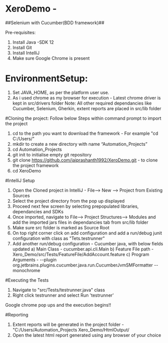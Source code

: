 # XeroDemo -
##Selenium with Cucumber(BDD framework)##

Pre-requisites:
1) Install Java -SDK 12 
2) Install Git 
3) Install IntelliJ
4) Make sure Google Chrome is present

# EnvironmentSetup:
1) Set JAVA_HOME, as per the platform user use.
2) As i used chrome as my browser for execution - Latest chrome driver is kept in src/drivers folder 
Note: All other required dependancies like Cucumber, Selenium, Gherkin, extent reports are placed in src/lib folder 

#Cloning the project:
Follow below Steps within command prompt to import the project 
1) cd to the path you want to download the framework - For example "cd C:/Users/"
2) mkdir to create a new directory with name “Automation_Projects”
3) cd Automation_Projects
4) git init to initialise empty git repository 
5) git clone https://github.com/jaiprashanth1992/XeroDemo.git - to clone the project framework 
6) cd XeroDemo

#IntelliJ Setup
1) Open the Cloned project in IntelliJ - File--> New --> Project from Existing Sources
2) Select the project directory from the pop up displayed
3) Proceed next few screen by selecting prepopulated libraries, dependancies and SDKs
4) Once imported, navigate to File--> Project Structures--> Modules and add the imported jars files in dependancies tab from src/lib folder
5) Make sure src folder is marked as Source Root
6) On top right corner click on add configuration and add a run/debug junit configuration with class as "Tets.testrunner"
7) Add another run/debug configuration - Cucumber java, with below fields updated
  a) Main Class - cucumber.api.cli.Main
  b) Feature File path - Xero_Demo/src/Tests/FeatureFile/AddAccount.feature
  c) Program Arguments -  --plugin org.jetbrains.plugins.cucumber.java.run.CucumberJvmSMFormatter --monochrome

#Executing the Tests
1) Navigate to "src/Tests/testrunner.java" class
2) Right click testrunner and select Run 'testrunner'

Google chrome pop ups and the execution begins!!

#Reporting
1) Extent reports will be generated in the project folder -"C:/Users/Automation_Projects Xero_Demo/HtmlOutput/
2) Open the latest html report generated using any browser of your choice

